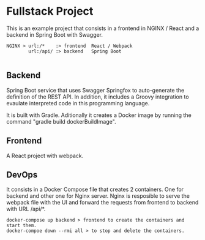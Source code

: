 # Fullstack Project

This is an example project that consists in a frontend in NGINX / React and a backend in Spring Boot with Swagger.
```
NGINX > url:/*    :> frontend  React / Webpack 
        url:/api/ :> backend   Spring Boot
        
```
## Backend

Spring Boot service that uses Swagger Springfox to auto-generate the definition of the REST API.
In addition, it includes a Groovy integration to evaulate interpreted code in this programming language.

It is built with Gradle. Aditionally it creates a Docker image by running the command "gradle build dockerBuildImage".

## Frontend

A React project with webpack.

## DevOps

It consists in a Docker Compose file that creates 2 containers. One for backend and other one for Nginx server.
Nginx is resposible to serve the webpack file with the UI and forward the requests from frontend to backend with URL /api/*.
```
docker-compose up backend > frontend to create the containers and start them.
docker-compoe down --rmi all > to stop and delete the containers. 
```
